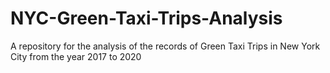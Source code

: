 # NYC-Green-Taxi-Trips-Analysis
A repository for the analysis of the records of Green Taxi Trips in New York City from the year 2017 to 2020
